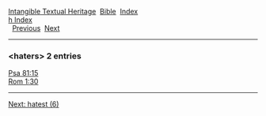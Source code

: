 [Intangible Textual Heritage](../../index)  [Bible](../index) 
[Index](index)   
[h Index](_h_)  
  [Previous](c05218)  [Next](c05220) 

------------------------------------------------------------------------

### &lt;haters&gt; 2 entries

[Psa 81:15](../kjv/psa081.htm#015)  
[Rom 1:30](../kjv/rom001.htm#030)  

------------------------------------------------------------------------

[Next: hatest (6)](c05220)
